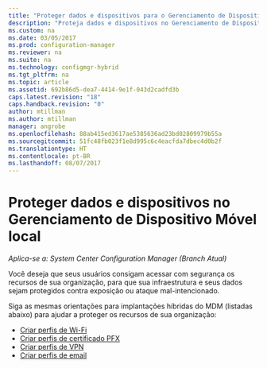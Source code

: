 ```yaml
---
title: "Proteger dados e dispositivos para o Gerenciamento de Dispositivo Móvel local "
description: "Proteja dados e dispositivos no Gerenciamento de Dispositivo Móvel local no Configuration Manager."
ms.custom: na
ms.date: 03/05/2017
ms.prod: configuration-manager
ms.reviewer: na
ms.suite: na
ms.technology: configmgr-hybrid
ms.tgt_pltfrm: na
ms.topic: article
ms.assetid: 692b86d5-dea7-4414-9e1f-043d2cadfd3b
caps.latest.revision: "18"
caps.handback.revision: "0"
author: mtillman
ms.author: mtillman
manager: angrobe
ms.openlocfilehash: 88ab415ed3617ae5385636ad23bd02809979b55a
ms.sourcegitcommit: 51fc48fb023f1e8d995c6c4eacfda7dbec4d0b2f
ms.translationtype: HT
ms.contentlocale: pt-BR
ms.lasthandoff: 08/07/2017
---
```

# <a name="protect-data-and-devices-in-on-premises-mobile-device-management"></a>Proteger dados e dispositivos no Gerenciamento de Dispositivo Móvel local

*Aplica-se a: System Center Configuration Manager (Branch Atual)*

Você deseja que seus usuários consigam acessar com segurança os recursos de sua organização, para que sua infraestrutura e seus dados sejam protegidos contra exposição ou ataque mal-intencionado.

Siga as mesmas orientações para implantações híbridas do MDM (listadas abaixo) para ajudar a proteger os recursos de sua organização:

- [Criar perfis de Wi-Fi](create-wifi-profiles.md)
- [Criar perfis de certificado PFX](create-pfx-certificate-profiles.md)
- [Criar perfis de VPN](create-vpn-profiles.md)
- [Criar perfis de email](create-exchange-activesync-profiles.md)
